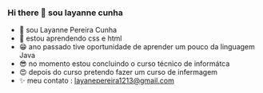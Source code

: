 ### Hi there 👋 sou layanne cunha



- 🔭 sou Layanne Pereira Cunha 
- 🌱 estou aprendendo css e html
- 😁 ano passado tive oportunidade de aprender um pouco da linguagem Java
- 😎 no momento estou concluindo o curso técnico de informátca
- 😍 depois do curso pretendo fazer um curso de infermagem
- ✨ meu contato : layanepereira1213@gmail.com


